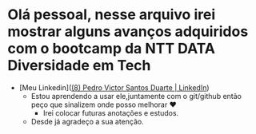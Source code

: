 # Olá pessoal, nesse arquivo irei mostrar alguns avanços adquiridos com o bootcamp da NTT DATA Diversidade em Tech



- [Meu Linkedin]([(8) Pedro Victor Santos Duarte | LinkedIn](https://www.linkedin.com/in/pedro-victor-santos-duarte-a6a174254/))
  - Estou aprendendo a usar ele,juntamente com o git/github então peço que sinalizem onde posso melhorar :heart:
    - Irei colocar futuras anotações e estudos.
  - Desde já agradeço a sua atenção.  

